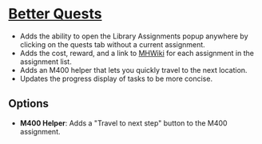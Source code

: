 # [Better Quests](https://www.mousehuntgame.com/preferences.php?tab=mousehunt-improved-settings#mousehunt-improved-settings-better-better-quests)

- Adds the ability to open the Library Assignments popup anywhere by clicking on the quests tab without a current assignment.
- Adds the cost, reward, and a link to [MHWiki](https://mhwiki.hitgrab.com/wiki/index.php) for each assignment in the assignment list.
- Adds an M400 helper that lets you quickly travel to the next location.
- Updates the progress display of tasks to be more concise.

## Options

- **M400 Helper**: Adds a "Travel to next step" button to the M400 assignment.
